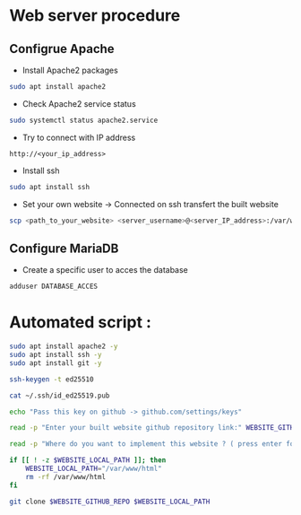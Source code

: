 # Web server procedure

## Configrue Apache

- Install Apache2 packages

```bash
sudo apt install apache2
```

- Check Apache2 service status

```bash
sudo systemctl status apache2.service
```

- Try to connect with IP address

```http
http://<your_ip_address>
```

- Install ssh

```bash
sudo apt install ssh
```

- Set your own website -> Connected on ssh transfert the built website

```bash
scp <path_to_your_website> <server_username>@<server_IP_address>:/var/www/html<path_your_want_to_specified>
```

## Configure MariaDB

- Create a specific user to acces the database

```bash
adduser DATABASE_ACCES
```

# Automated script :

```bash
sudo apt install apache2 -y
sudo apt install ssh -y
sudo apt install git -y

ssh-keygen -t ed25510

cat ~/.ssh/id_ed25519.pub

echo "Pass this key on github -> github.com/settings/keys"

read -p "Enter your built website github repository link:" WEBSITE_GITHUB_REPO

read -p "Where do you want to implement this website ? ( press enter for default /var/www/html ) " WEBSITE_LOCAL_PATH

if [[ ! -z $WEBSITE_LOCAL_PATH ]]; then
    WEBSITE_LOCAL_PATH="/var/www/html"
    rm -rf /var/www/html
fi

git clone $WEBSITE_GITHUB_REPO $WEBSITE_LOCAL_PATH

```
